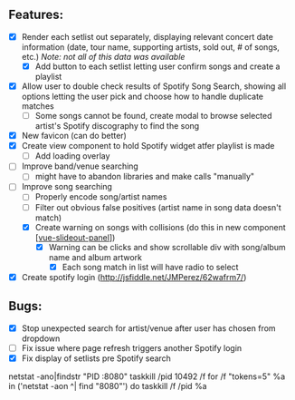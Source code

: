 ## Features:
- [x] Render each setlist out separately, displaying relevant concert date information (date, tour name, supporting artists, sold out, # of songs, etc.) _Note: not all of this data was available_
  - [x] Add button to each setlist letting user confirm songs and create a playlist
- [x] Allow user to double check results of Spotify Song Search, showing all options letting the user pick and choose how to handle duplicate matches
  - [ ] Some songs cannot be found, create modal to browse selected artist's Spotify discography to find the song
- [x] New favicon (can do better)
- [x] Create view component to hold Spotify widget atfer playlist is made
  - [ ] Add loading overlay
- [ ] Improve band/venue searching
  - [ ] might have to abandon libraries and make calls "manually"
- [ ] Improve song searching
  - [ ] Properly encode song/artist names
  - [ ] Filter out obvious false positives (artist name in song data doesn't match)
  - [x] Create warning on songs with collisions (do this in new component [[vue-slideout-panel](https://github.com/officert/vue-slideout-panel)])
    - [x] Warning can be clicks and show scrollable div with song/album name and album artwork
      - [x] Each song match in list will have radio to select
- [x] Create spotify login (http://jsfiddle.net/JMPerez/62wafrm7/)

## Bugs:
- [x] Stop unexpected search for artist/venue after user has chosen from dropdown
- [ ] Fix issue where page refresh triggers another Spotify login
- [x] Fix display of setlists pre Spotify search

netstat -ano|findstr "PID :8080"
taskkill /pid 10492 /f
for /f "tokens=5" %a in ('netstat -aon ^| find "8080"') do taskkill /f /pid %a